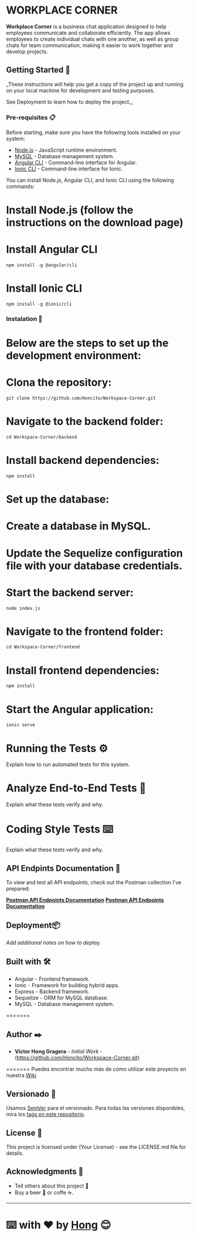 # WORKPLACE CORNER

**Workplace Corner** is a business chat application designed to help employees communicate and collaborate efficiently. The app allows employees to create individual chats with one another, as well as group chats for team communication, making it easier to work together and develop projects.

## Getting Started 🚀

_These instructions will help you get a copy of the project up and running on your local machine for development and testing purposes.

See Deployment to learn how to deploy the project._



### Pre-requisites 📋

Before starting, make sure you have the following tools installed on your system:

- [Node.js](https://nodejs.org/en/download/) -  JavaScript runtime environment.
- [MySQL](https://www.mysql.com/downloads/) - Database management system.
- [Angular CLI](https://angular.io/cli) - Command-line interface for Angular.
- [Ionic CLI](https://ionicframework.com/docs/cli) - Command-line interface for Ionic.

You can install Node.js, Angular CLI, and Ionic CLI using the following commands:

# Install Node.js (follow the instructions on the download page)
# Install Angular CLI
```
npm install -g @angular/cli
```
# Install Ionic CLI
```
npm install -g @ionic/cli
```
### Instalation 🔧

# Below are the steps to set up the development environment:

# Clona the repository:
```
git clone https://github.com/Honcito/Workspace-Corner.git
```

# Navigate to the backend folder:
```
cd Workspace-Corner/backend
```

# Install backend dependencies:
```
npm install
```

# Set up the database:
# Create a database in MySQL.
# Update the Sequelize configuration file with your database credentials.

# Start the backend server:
```
node index.js
```
# Navigate to the frontend folder:
```
cd Workspace-Corner/frontend
```

# Install frontend dependencies:
```
npm install
```

# Start the Angular application:
```
ionic serve
```

# Running the Tests ⚙️
Explain how to run automated tests for this system.

# Analyze End-to-End Tests 🔩
Explain what these tests verify and why.

# Coding Style Tests ⌨️
Explain what these tests verify and why.

## API Endpints Documentation 📑
To view and test all API endpoints, check out the Postman collection I've prepared:

**[Postman API Endpoints Documentation](https://hong66-2174.postman.co/workspace/Hong-Workspace~d4640038-b02c-48e4-bb4a-c5367c4d2073/collection/33378802-b8c3bc66-b0ca-4810-8113-5ff011619e71?action=share&creator=33378802)**
**[Postman API Endpoints Documentation](https://elements.getpostman.com/redirect?entityId=33378802-b8c3bc66-b0ca-4810-8113-5ff011619e71&entityType=collection)**


## Deployment📦

_Add additional notes on how to deploy._

## Built with 🛠️

* Angular - Frontend framework.
* Ionic - Framework for building hybrid apps.
* Express - Backend framework.
* Sequelize - ORM for MySQL database.
* MySQL - Database management system.

=======


## Author ✒️


* **Víctor Hong Gragera** - *Initial Work* - (https://github.com/Honcito/Workspace-Corner.git)

=======
Puedes encontrar mucho más de cómo utilizar este proyecto en nuestra [Wiki](https://github.com/tu/proyecto/wiki)

## Versionado 📌

Usamos [SemVer](http://semver.org/) para el versionado. Para todas las versiones disponibles, mira los [tags en este repositorio](https://github.com/tu/proyecto/tags).


## License 📄

This project is licensed under (Your License) - see the LICENSE.md file for details.

## Acknowledgments 🎁

* Tell others about this project  📢
* Buy a beer 🍺 or coffe ☕. 

---

⌨️ with ❤️ by [Hong]([https://github.com/Honcito]) 😊
=======


